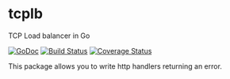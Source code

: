 # tcplb

TCP Load balancer in Go

[![GoDoc](https://godoc.org/github.com/creack/tcplb?status.svg)](https://godoc.org/github.com/creack/tcplb) [![Build Status](https://travis-ci.org/creack/tcplb.svg?branch=master)](https://travis-ci.org/creack/tcplb) [![Coverage Status](https://coveralls.io/repos/creack/tcplb/badge.svg?branch=master&service=github)](https://coveralls.io/github/creack/tcplb?branch=master)

This package allows you to write http handlers returning an error.
